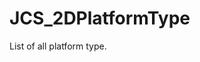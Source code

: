 <div id="content-header">
  <h1>JCS_2DPlatformType</h1>
</div>

<p>
  List of all platform type.
</p>
